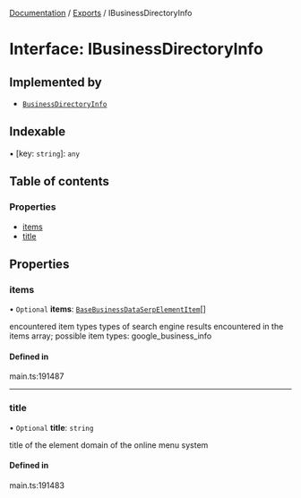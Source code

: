 [Documentation](../README.md) / [Exports](../modules.md) / IBusinessDirectoryInfo

# Interface: IBusinessDirectoryInfo

## Implemented by

- [`BusinessDirectoryInfo`](../classes/BusinessDirectoryInfo.md)

## Indexable

▪ [key: `string`]: `any`

## Table of contents

### Properties

- [items](IBusinessDirectoryInfo.md#items)
- [title](IBusinessDirectoryInfo.md#title)

## Properties

### items

• `Optional` **items**: [`BaseBusinessDataSerpElementItem`](../classes/BaseBusinessDataSerpElementItem.md)[]

encountered item types
types of search engine results encountered in the items array;
possible item types: google_business_info

#### Defined in

main.ts:191487

___

### title

• `Optional` **title**: `string`

title of the element
domain of the online menu system

#### Defined in

main.ts:191483

